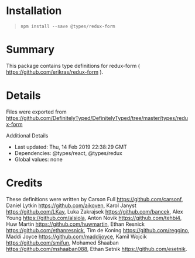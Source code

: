 # Installation
> `npm install --save @types/redux-form`

# Summary
This package contains type definitions for redux-form ( https://github.com/erikras/redux-form ).

# Details
Files were exported from https://github.com/DefinitelyTyped/DefinitelyTyped/tree/master/types/redux-form

Additional Details
 * Last updated: Thu, 14 Feb 2019 22:38:29 GMT
 * Dependencies: @types/react, @types/redux
 * Global values: none

# Credits
These definitions were written by Carson Full <https://github.com/carsonf>, Daniel Lytkin <https://github.com/aikoven>, Karol Janyst <https://github.com/LKay>, Luka Zakrajsek <https://github.com/bancek>, Alex Young <https://github.com/alsiola>, Anton Novik <https://github.com/tehbi4>, Huw Martin <https://github.com/huwmartin>, Ethan Resnick <https://github.com/ethanresnick>, Tim de Koning <https://github.com/reggino>, Maddi Joyce <https://github.com/maddijoyce>, Kamil Wojcik <https://github.com/smifun>, Mohamed Shaaban <https://github.com/mshaaban088>, Ethan Setnik <https://github.com/esetnik>.

